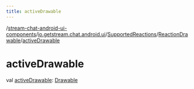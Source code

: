 ```yaml
---
title: activeDrawable
---
```

/[stream-chat-android-ui-components](../../../index.md)/[io.getstream.chat.android.ui](../../index.md)/[SupportedReactions](../index.md)/[ReactionDrawable](index.md)/[activeDrawable](activeDrawable.md)  
  
  
  
# activeDrawable  
val [activeDrawable](activeDrawable.md): [Drawable](https://developer.android.com/reference/kotlin/android/graphics/drawable/Drawable.html)
